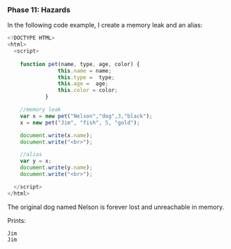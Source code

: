 ### Phase 11: Hazards

In the following code example, I create a memory leak and an alias:

```js
<!DOCTYPE HTML>
<html>
  <script>
    
    function pet(name, type, age, color) {
                this.name = name;
                this.type =  type;
                this.age =  age;
                this.color = color;
            }

    //memory leak
    var x = new pet("Nelson","dog",3,"black");
    x = new pet("Jim", "fish", 5, "gold");

    document.write(x.name);
    document.write("<br>");

    //alias
    var y = x;
    document.write(y.name);
    document.write("<br>");

  </script>
</html>

```

The original dog named Nelson is forever lost and unreachable in memory.

Prints:

	Jim
	Jim

